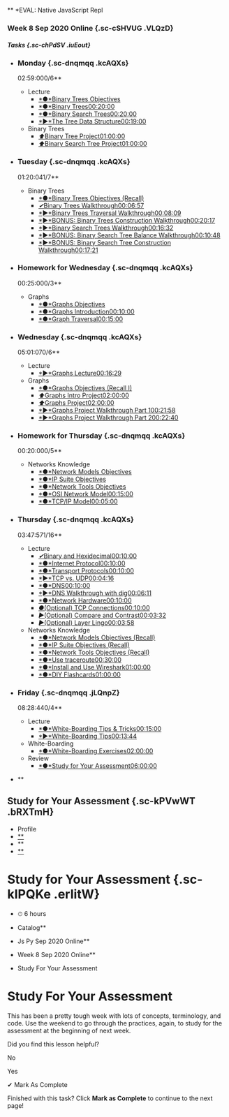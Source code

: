 \*\*
\*EVAL: Native JavaScript Repl

### Week 8 Sep 2020 Online {.sc-cSHVUG .VLQzD}

##### Tasks {.sc-chPdSV .iuEout}

- ### Monday {.sc-dnqmqq .kcAQXs}

  02:59:000/6\*\*

  - Lecture
    - [*●*Binary Trees
      Objectives](https://open.appacademy.io/learn/js-py---sep-2020-online/week-8-sep-2020-online/binary-trees-objectives)
    - [*●*Binary
      Trees00:20:00](https://open.appacademy.io/learn/js-py---sep-2020-online/week-8-sep-2020-online/binary-trees)
    - [*●*Binary Search
      Trees00:20:00](https://open.appacademy.io/learn/js-py---sep-2020-online/week-8-sep-2020-online/binary-search-trees)
    - [*►*The Tree Data
      Structure00:19:00](https://open.appacademy.io/learn/js-py---sep-2020-online/week-8-sep-2020-online/the-tree-data-structure)
  - Binary Trees
    - [*⬆︎*Binary Tree
      Project01:00:00](https://open.appacademy.io/learn/js-py---sep-2020-online/week-8-sep-2020-online/binary-tree-project)
    - [*⬆︎*Binary Search Tree
      Project01:00:00](https://open.appacademy.io/learn/js-py---sep-2020-online/week-8-sep-2020-online/binary-search-tree-project)

- ### Tuesday {.sc-dnqmqq .kcAQXs}

  01:20:041/7\*\*

  - Binary Trees
    - [*●*Binary Trees Objectives
      (Recall)](https://open.appacademy.io/learn/js-py---sep-2020-online/week-8-sep-2020-online/binary-trees-objectives--recall-)
    - [*✔︎*Binary Trees
      Walkthrough00:06:57](https://open.appacademy.io/learn/js-py---sep-2020-online/week-8-sep-2020-online/binary-trees-walkthrough)
    - [*►*Binary Trees Traversal
      Walkthrough00:08:09](https://open.appacademy.io/learn/js-py---sep-2020-online/week-8-sep-2020-online/binary-trees-traversal-walkthrough)
    - [*►*BONUS: Binary Trees Construction
      Walkthrough00:20:17](https://open.appacademy.io/learn/js-py---sep-2020-online/week-8-sep-2020-online/bonus--binary-trees-construction-walkthrough)
    - [*►*Binary Search Trees
      Walkthrough00:16:32](https://open.appacademy.io/learn/js-py---sep-2020-online/week-8-sep-2020-online/binary-search-trees-walkthrough)
    - [*►*BONUS: Binary Search Tree Balance
      Walkthrough00:10:48](https://open.appacademy.io/learn/js-py---sep-2020-online/week-8-sep-2020-online/bonus--binary-search-tree-balance-walkthrough)
    - [*►*BONUS: Binary Search Tree Construction
      Walkthrough00:17:21](https://open.appacademy.io/learn/js-py---sep-2020-online/week-8-sep-2020-online/bonus--binary-search-tree-construction-walkthrough)

- ### Homework for Wednesday {.sc-dnqmqq .kcAQXs}

  00:25:000/3\*\*

  - Graphs
    - [*●*Graphs
      Objectives](https://open.appacademy.io/learn/js-py---sep-2020-online/week-8-sep-2020-online/graphs-objectives)
    - [*●*Graphs
      Introduction00:10:00](https://open.appacademy.io/learn/js-py---sep-2020-online/week-8-sep-2020-online/graphs-introduction)
    - [*●*Graph
      Traversal00:15:00](https://open.appacademy.io/learn/js-py---sep-2020-online/week-8-sep-2020-online/graph-traversal)

- ### Wednesday {.sc-dnqmqq .kcAQXs}

  05:01:070/6\*\*

  - Lecture
    - [*►*Graphs
      Lecture00:16:29](https://open.appacademy.io/learn/js-py---sep-2020-online/week-8-sep-2020-online/graphs-lecture)
  - Graphs
    - [*●*Graphs Objectives (Recall
      I)](https://open.appacademy.io/learn/js-py---sep-2020-online/week-8-sep-2020-online/graphs-objectives--recall-i-)
    - [*⬆︎*Graphs Intro
      Project02:00:00](https://open.appacademy.io/learn/js-py---sep-2020-online/week-8-sep-2020-online/graphs-intro-project)
    - [*⬆︎*Graphs
      Project02:00:00](https://open.appacademy.io/learn/js-py---sep-2020-online/week-8-sep-2020-online/graphs-project)
    - [*►*Graphs Project Walkthrough Part
      100:21:58](https://open.appacademy.io/learn/js-py---sep-2020-online/week-8-sep-2020-online/graphs-project-walkthrough-part-1)
    - [*►*Graphs Project Walkthrough Part
      200:22:40](https://open.appacademy.io/learn/js-py---sep-2020-online/week-8-sep-2020-online/graphs-project-walkthrough-part-2)

- ### Homework for Thursday {.sc-dnqmqq .kcAQXs}

  00:20:000/5\*\*

  - Networks Knowledge
    - [*●*Network Models
      Objectives](https://open.appacademy.io/learn/js-py---sep-2020-online/week-8-sep-2020-online/network-models-objectives)
    - [*●*IP Suite
      Objectives](https://open.appacademy.io/learn/js-py---sep-2020-online/week-8-sep-2020-online/ip-suite-objectives)
    - [*●*Network Tools
      Objectives](https://open.appacademy.io/learn/js-py---sep-2020-online/week-8-sep-2020-online/network-tools-objectives)
    - [*●*OSI Network
      Model00:15:00](https://open.appacademy.io/learn/js-py---sep-2020-online/week-8-sep-2020-online/osi-network-model)
    - [*●*TCP/IP
      Model00:05:00](https://open.appacademy.io/learn/js-py---sep-2020-online/week-8-sep-2020-online/tcp-ip-model)

- ### Thursday {.sc-dnqmqq .kcAQXs}

  03:47:571/16\*\*

  - Lecture
    - [*✔︎*Binary and
      Hexidecimal00:10:00](https://open.appacademy.io/learn/js-py---sep-2020-online/week-8-sep-2020-online/binary-and-hexidecimal)
    - [*●*Internet
      Protocol00:10:00](https://open.appacademy.io/learn/js-py---sep-2020-online/week-8-sep-2020-online/internet-protocol)
    - [*●*Transport
      Protocols00:10:00](https://open.appacademy.io/learn/js-py---sep-2020-online/week-8-sep-2020-online/transport-protocols)
    - [*►*TCP vs.
      UDP00:04:16](https://open.appacademy.io/learn/js-py---sep-2020-online/week-8-sep-2020-online/tcp-vs--udp)
    - [*●*DNS00:10:00](https://open.appacademy.io/learn/js-py---sep-2020-online/week-8-sep-2020-online/dns)
    - [*►*DNS Walkthrough with
      dig00:06:11](https://open.appacademy.io/learn/js-py---sep-2020-online/week-8-sep-2020-online/dns-walkthrough-with-dig)
    - [*●*Network
      Hardware00:10:00](https://open.appacademy.io/learn/js-py---sep-2020-online/week-8-sep-2020-online/network-hardware)
    - [_●_(Optional) TCP
      Connections00:10:00](https://open.appacademy.io/learn/js-py---sep-2020-online/week-8-sep-2020-online/-optional--tcp-connections)
    - [_►_(Optional) Compare and
      Contrast00:03:32](https://open.appacademy.io/learn/js-py---sep-2020-online/week-8-sep-2020-online/-optional--compare-and-contrast)
    - [_►_(Optional) Layer
      Lingo00:03:58](https://open.appacademy.io/learn/js-py---sep-2020-online/week-8-sep-2020-online/-optional--layer-lingo)
  - Networks Knowledge
    - [*●*Network Models Objectives
      (Recall)](https://open.appacademy.io/learn/js-py---sep-2020-online/week-8-sep-2020-online/network-models-objectives--recall-)
    - [*●*IP Suite Objectives
      (Recall)](https://open.appacademy.io/learn/js-py---sep-2020-online/week-8-sep-2020-online/ip-suite-objectives--recall-)
    - [*●*Network Tools Objectives
      (Recall)](https://open.appacademy.io/learn/js-py---sep-2020-online/week-8-sep-2020-online/network-tools-objectives--recall-)
    - [*●*Use
      traceroute00:30:00](https://open.appacademy.io/learn/js-py---sep-2020-online/week-8-sep-2020-online/use-traceroute)
    - [*●*Install and Use
      Wireshark01:00:00](https://open.appacademy.io/learn/js-py---sep-2020-online/week-8-sep-2020-online/install-and-use-wireshark)
    - [*●*DIY
      Flashcards01:00:00](https://open.appacademy.io/learn/js-py---sep-2020-online/week-8-sep-2020-online/diy-flashcards)

- ### Friday {.sc-dnqmqq .jLQnpZ}

  08:28:440/4\*\*

  - Lecture
    - [*●*White-Boarding Tips &
      Tricks00:15:00](https://open.appacademy.io/learn/js-py---sep-2020-online/week-8-sep-2020-online/white-boarding-tips---tricks)
    - [*►*White-Boarding
      Tips00:13:44](https://open.appacademy.io/learn/js-py---sep-2020-online/week-8-sep-2020-online/white-boarding-tips)
  - White-Boarding
    - [*●*White-Boarding
      Exercises02:00:00](https://open.appacademy.io/learn/js-py---sep-2020-online/week-8-sep-2020-online/white-boarding-exercises)
  - Review
    - [*●*Study for Your
      Assessment06:00:00](https://open.appacademy.io/learn/js-py---sep-2020-online/week-8-sep-2020-online/study-for-your-assessment)

- \*\*

## Study for Your Assessment {.sc-kPVwWT .bRXTmH}

- Profile
- [\*\*](https://launchpass.com/p/app-academy-mentor)
- \*\*
- [\*\*](https://forum.appacademy.io/)

# Study for Your Assessment {.sc-kIPQKe .erIitW}

- ⏱ 6 hours

- Catalog\*\*
- Js Py Sep 2020 Online\*\*
- Week 8 Sep 2020 Online\*\*
- Study For Your Assessment

# Study For Your Assessment

This has been a pretty tough week with lots of concepts, terminology,
and code. Use the weekend to go through the practices, again, to study
for the assessment at the beginning of next week.

Did you find this lesson helpful?

No

Yes

✔︎ Mark As Complete

Finished with this task? Click **Mark as Complete** to continue to the
next page!
